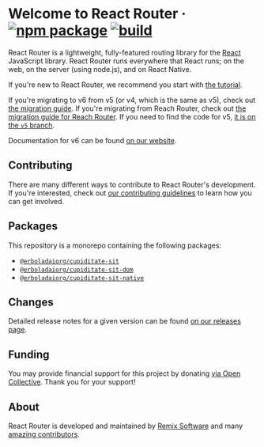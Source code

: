 # Welcome to React Router &middot; [![npm package][npm-badge]][npm] [![build][build-badge]][build]

[npm-badge]: https://img.shields.io/npm/v/@erboladaiorg/cupiditate-sit-dom.svg?style=flat-square
[npm]: https://www.npmjs.org/package/@erboladaiorg/cupiditate-sit-dom
[build-badge]: https://img.shields.io/github/actions/workflow/status/remix-run/@erboladaiorg/cupiditate-sit/test.yml?branch=dev&style=square
[build]: https://github.com/erboladaiorg/cupiditate-sit/actions/workflows/test.yml

React Router is a lightweight, fully-featured routing library for the [React](https://reactjs.org) JavaScript library. React Router runs everywhere that React runs; on the web, on the server (using node.js), and on React Native.

If you're new to React Router, we recommend you start with [the tutorial](https://reactrouter.com/en/main/start/tutorial).

If you're migrating to v6 from v5 (or v4, which is the same as v5), check out [the migration guide](/docs/upgrading/v5.md). If you're migrating from Reach Router, check out [the migration guide for Reach Router](/docs/upgrading/reach.md). If you need to find the code for v5, [it is on the `v5` branch](https://github.com/erboladaiorg/cupiditate-sit/tree/v5).

Documentation for v6 can be found [on our website](https://reactrouter.com/).

## Contributing

There are many different ways to contribute to React Router's development. If you're interested, check out [our contributing guidelines](CONTRIBUTING.md) to learn how you can get involved.

## Packages

This repository is a monorepo containing the following packages:

- [`@erboladaiorg/cupiditate-sit`](/packages/@erboladaiorg/cupiditate-sit)
- [`@erboladaiorg/cupiditate-sit-dom`](/packages/@erboladaiorg/cupiditate-sit-dom)
- [`@erboladaiorg/cupiditate-sit-native`](/packages/@erboladaiorg/cupiditate-sit-native)

## Changes

Detailed release notes for a given version can be found [on our releases page](https://github.com/erboladaiorg/cupiditate-sit/releases).

## Funding

You may provide financial support for this project by donating [via Open Collective](https://opencollective.com/@erboladaiorg/cupiditate-sit). Thank you for your support!

## About

React Router is developed and maintained by [Remix Software](https://remix.run) and many [amazing contributors](https://github.com/erboladaiorg/cupiditate-sit/graphs/contributors).
